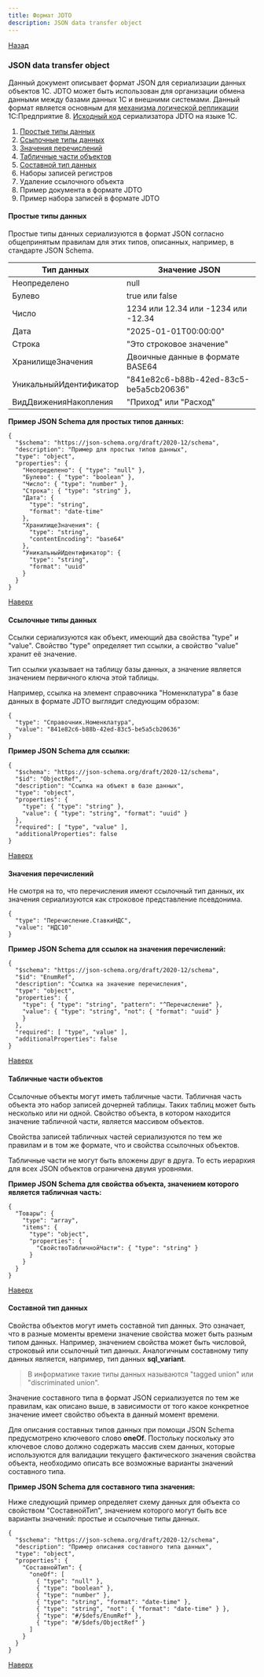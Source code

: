 ```yaml
---
title: Формат JDTO
description: JSON data transfer object
---
```

[Назад](/dajet-blog/#логическая-репликация-1с-предприятие-8)

### JSON data transfer object

Данный документ описывает формат JSON для сериализации данных объектов 1С. JDTO может быть использован для организации обмена данными между базами данных 1С и внешними системами. Данный формат является основным для [механизма логической репликации](/1c-logical-replication) 1С:Предприятие 8. [Исходный код](https://github.com/zhichkin/1c-logical-replication/blob/main/src/CommonModules/%D0%A1%D0%B5%D1%80%D0%B8%D0%B0%D0%BB%D0%B8%D0%B7%D0%B0%D1%82%D0%BE%D1%80JDTO/Ext/Module.bsl) сериализатора JDTO на языке 1С.

1. [Простые типы данных](#простые-типы-данных)
2. [Ссылочные типы данных](#ссылочные-типы-данных)
3. [Значения перечислений](#значения-перечислений)
4. [Табличные части объектов](#табличные-части-объектов)
5. [Составной тип данных](#составной-тип-данных)
6. Наборы записей регистров
7. Удаление ссылочного объекта
8. Пример документа в формате JDTO
9. Пример набора записей в формате JDTO

#### Простые типы данных

Простые типы данных сериализуются в формат JSON согласно общепринятым правилам для этих типов, описанных, например, в стандарте JSON Schema.

|Тип данных|Значение JSON|
|---|---|
|Неопределено|null|
|Булево|true или false|
|Число|1234 или 12.34 или -1234 или -12.34|
|Дата|"2025-01-01T00:00:00"|
|Строка|"Это строковое значение"|
|ХранилищеЗначения|Двоичные данные в формате BASE64|
|УникальныйИдентификатор|"841e82c6-b88b-42ed-83c5-be5a5cb20636"|
|ВидДвиженияНакопления|"Приход" или "Расход"|

**Пример JSON Schema для простых типов данных:**

```
{
  "$schema": "https://json-schema.org/draft/2020-12/schema",
  "description": "Пример для простых типов данных",
  "type": "object",
  "properties": {
    "Неопределено": { "type": "null" },
    "Булево": { "type": "boolean" },
    "Число": { "type": "number" },
    "Строка": { "type": "string" },
    "Дата": {
      "type": "string",
      "format": "date-time"
    },
    "ХранилищеЗначения": {
      "type": "string",
      "contentEncoding": "base64"
    },
    "УникальныйИдентификатор": {
      "type": "string",
      "format": "uuid"
    }
  }
}
```

[Наверх](#json-data-transfer-object)

#### Ссылочные типы данных

Ссылки сериализуются как объект, имеющий два свойства "type" и "value". Свойство "type" определяет тип ссылки, а свойство "value" хранит её значение.

Тип ссылки указывает на таблицу базы данных, а значение является значением первичного ключа этой таблицы.

Например, ссылка на элемент справочника "Номенклатура" в базе данных в формате JDTO выглядит следующим образом:

```
{
  "type": "Справочник.Номенклатура",
  "value": "841e82c6-b88b-42ed-83c5-be5a5cb20636"
}
```

**Пример JSON Schema для ссылки:**

```
{
  "$schema": "https://json-schema.org/draft/2020-12/schema",
  "$id": "ObjectRef",
  "description": "Ссылка на объект в базе данных",
  "type": "object",
  "properties": {
    "type": { "type": "string" },
    "value": { "type": "string", "format": "uuid" }
  },
  "required": [ "type", "value" ],
  "additionalProperties": false
}
```

[Наверх](#json-data-transfer-object)

#### Значения перечислений

Не смотря на то, что перечисления имеют ссылочный тип данных, их значения сериализуются как строковое представление псевдонима.

```
{
  "type": "Перечисление.СтавкиНДС",
  "value": "НДС10"
}
```

**Пример JSON Schema для ссылок на значения перечислений:**

```
{
  "$schema": "https://json-schema.org/draft/2020-12/schema",
  "$id": "EnumRef",
  "description": "Ссылка на значение перечисления",
  "type": "object",
  "properties": {
    "type": { "type": "string", "pattern": "^Перечисление" },
    "value": { "type": "string", "not": { "format": "uuid" }
    }
  },
  "required": [ "type", "value" ],
  "additionalProperties": false
}
```

[Наверх](#json-data-transfer-object)

#### Табличные части объектов

Ссылочные объекты могут иметь табличные части. Табличная часть объекта это набор записей дочерней таблицы. Таких таблиц может быть несколько или ни одной. Свойство объекта, в котором находится значение табличной части, является массивом объектов.

Свойства записей табличных частей сериализуются по тем же правилам и в том же формате, что и свойства ссылочных объектов.

Табличные части не могут быть вложены друг в друга. То есть иерархия для всех JSON объектов ограничена двумя уровнями.

**Пример JSON Schema для свойства объекта, значением которого является табличная часть:**

```
{
  "Товары": {
    "type": "array",
    "items": {
      "type": "object",
      "properties": {
        "СвойствоТабличнойЧасти": { "type": "string" }
      }
    }
  }
}
```

[Наверх](#json-data-transfer-object)

#### Составной тип данных

Свойства объектов могут иметь составной тип данных. Это означает, что в разные моменты времени значение свойства может быть разным типом данных. Например, значением свойства может быть числовой, строковый или ссылочный тип данных. Аналогичным составному типу данных является, например, тип данных **sql_variant**.

> В информатике такие типы данных называются "tagged union" или "discriminated union".

Значение составного типа в формат JSON сериализуется по тем же правилам, как описано выше, в зависимости от того какое конкретное значение имеет свойство объекта в данный момент времени.

Для описания составных типов данных при помощи JSON Schema предусмотрено ключевого слово **oneOf**. Постольку поскольку это ключевое слово должно содержать массив схем данных, которые используются для валидации текущего фактического значения свойства объекта, необходимо описать все возможные варианты значений составного типа.

**Пример JSON Schema для составного типа значения:**

Ниже следующий пример определяет схему данных для объекта со свойством "СоставнойТип", значением которого могут быть все варианты значений: простые и ссылочные типы данных.

```
{
  "$schema": "https://json-schema.org/draft/2020-12/schema",
  "description": "Пример описания составного типа данных",
  "type": "object",
  "properties": {
    "СоставнойТип": {
      "oneOf": [
        { "type": "null" },
        { "type": "boolean" },
        { "type": "number" },
        { "type": "string", "format": "date-time" },
        { "type": "string", "not": { "format": "date-time" } },
        { "type": "#/$defs/EnumRef" },
        { "type": "#/$defs/ObjectRef" }
      ]
    }
  }
}
```

[Наверх](#json-data-transfer-object)
